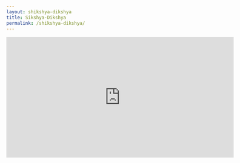 ```yaml
---
layout: shikshya-dikshya
title: Sikshya-Dikshya
permalink: /shikshya-dikshya/
---
```

<!-- <video width="600" height="320" src="../../../../assets/images/SampleVideo.mp4" controls></video>
<video height="0" width="0" src="../../.././assets/images/SampleVideo.mp4" controls></video> -->
<embed src="https://www.youtube.com/embed/R7aCOI4DuA0" width="600" height="320" controller="true">

